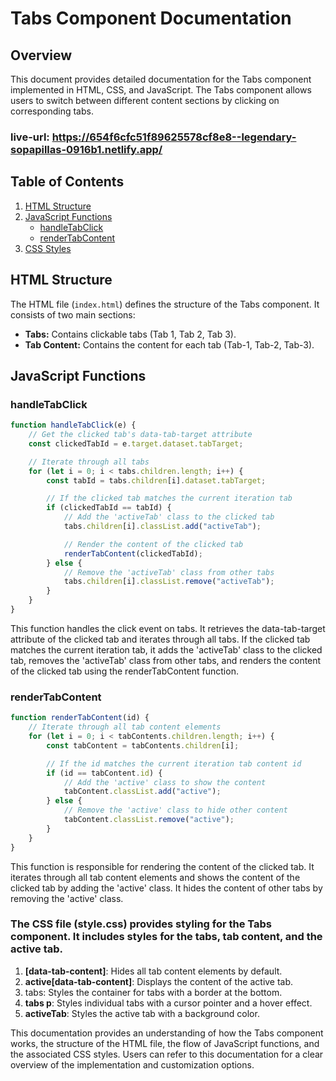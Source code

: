 # Tabs Component Documentation

## Overview
This document provides detailed documentation for the Tabs component implemented in HTML, CSS, and JavaScript. The Tabs component allows users to switch between different content sections by clicking on corresponding tabs.

### live-url: https://654f6cfc51f89625578cf8e8--legendary-sopapillas-0916b1.netlify.app/

## Table of Contents
1. [HTML Structure](#html-structure)
2. [JavaScript Functions](#javascript-functions)
   - [handleTabClick](#handletabclick)
   - [renderTabContent](#rendertabcontent)
3. [CSS Styles](#css-styles)

## HTML Structure <a name="html-structure"></a>
The HTML file (`index.html`) defines the structure of the Tabs component. It consists of two main sections:
- **Tabs:** Contains clickable tabs (Tab 1, Tab 2, Tab 3).
- **Tab Content:** Contains the content for each tab (Tab-1, Tab-2, Tab-3).

## JavaScript Functions <a name="javascript-functions"></a>

### handleTabClick <a name="handletabclick"></a>
```javascript
function handleTabClick(e) {
    // Get the clicked tab's data-tab-target attribute
    const clickedTabId = e.target.dataset.tabTarget;

    // Iterate through all tabs
    for (let i = 0; i < tabs.children.length; i++) {
        const tabId = tabs.children[i].dataset.tabTarget;

        // If the clicked tab matches the current iteration tab
        if (clickedTabId == tabId) {
            // Add the 'activeTab' class to the clicked tab
            tabs.children[i].classList.add("activeTab");

            // Render the content of the clicked tab
            renderTabContent(clickedTabId);
        } else {
            // Remove the 'activeTab' class from other tabs
            tabs.children[i].classList.remove("activeTab");
        }
    }
}
```

This function handles the click event on tabs. It retrieves the data-tab-target attribute of the clicked tab and iterates through all tabs. If the clicked tab matches the current iteration tab, it adds the 'activeTab' class to the clicked tab, removes the 'activeTab' class from other tabs, and renders the content of the clicked tab using the renderTabContent function.

### renderTabContent <a name="rendertabcontent"></a>
```javascript
function renderTabContent(id) {
    // Iterate through all tab content elements
    for (let i = 0; i < tabContents.children.length; i++) {
        const tabContent = tabContents.children[i];

        // If the id matches the current iteration tab content id
        if (id == tabContent.id) {
            // Add the 'active' class to show the content
            tabContent.classList.add("active");
        } else {
            // Remove the 'active' class to hide other content
            tabContent.classList.remove("active");
        }
    }
}
```
This function is responsible for rendering the content of the clicked tab. It iterates through all tab content elements and shows the content of the clicked tab by adding the 'active' class. It hides the content of other tabs by removing the 'active' class.

### <a name="css-styles"></a>
 ### The CSS file (style.css) provides styling for the Tabs component. It includes styles for the tabs, tab content, and the active tab.

1. **[data-tab-content]**: Hides all tab content elements by default.
2. **active[data-tab-content]**: Displays the content of the active tab.
3. tabs: Styles the container for tabs with a border at the bottom.
4. **tabs p**: Styles individual tabs with a cursor pointer and a hover effect.
5. **activeTab**: Styles the active tab with a background color.

This documentation provides an understanding of how the Tabs component works, the structure of the HTML file, the flow of JavaScript functions, and the associated CSS styles. Users can refer to this documentation for a clear overview of the implementation and customization options.